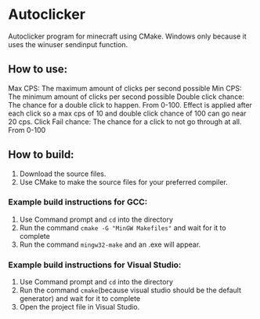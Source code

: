 # Autoclicker
Autoclicker program for minecraft using CMake. Windows only because it uses the winuser sendinput function.
## How to use:
Max CPS: The maximum amount of clicks per second possible
Min CPS: The minimum amount of clicks per second possible
Double click chance: The chance for a double click to happen. From 0-100. Effect is applied after each click so a max cps of 10 and double click chance of 100 can go near 20 cps.
Click Fail chance: The chance for a click to not go through at all. From 0-100
## How to build:
1. Download the source files.
2. Use CMake to make the source files for your preferred compiler.
### Example build instructions for GCC:
1. Use Command prompt and `cd` into the directory
2. Run the command `cmake -G "MinGW Makefiles"` and wait for it to complete
3. Run the command `mingw32-make` and an .exe will appear.
### Example build instructions for Visual Studio:
1. Use Command prompt and `cd` into the directory
2. Run the command `cmake`(because visual studio should be the default generator) and wait for it to complete
3. Open the project file in Visual Studio.
